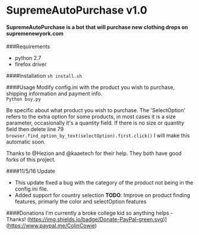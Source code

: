 # SupremeAutoPurchase v1.0
#### SupremeAutoPurchase is a bot that will purchase new clothing drops on supremenewyork.com

###Requirements
- python 2.7
- firefox driver

####Installation
```sh install.sh```

####Usage
Modify config.ini with the product you wish to purchase, shipping information and payment info.
<br>
```Python buy.py```

Be specific about what product you wish to purchase.
The 'SelectOption' refers to the extra option for some products, in most cases it is a size parameter, occasionally it's a quantity field. If there is no size or quantity field then delete line 79 ``` browser.find_option_by_text(selectOption).first.click()```
I will make this automatic soon.


Thanks to @Hezion and @kaaetech for their help. They both have good forks of this project.


####11/5/16 Update
- This update fixed a bug with the category of the product not being in the config.ini file.
- Added support for country selection
<b>TODO</b>: Improve on product finding features, primarly the color and selectOption features

####Donations
I'm currently a broke college kid so anything helps - Thanks!
(https://img.shields.io/badge/Donate-PayPal-green.svg)](https://www.paypal.me/ColinCowie)
